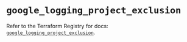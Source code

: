 # `google_logging_project_exclusion`

Refer to the Terraform Registry for docs: [`google_logging_project_exclusion`](https://registry.terraform.io/providers/hashicorp/google-beta/6.36.0/docs/resources/google_logging_project_exclusion).
